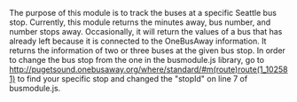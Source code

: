 The purpose of this module is to track the buses at a specific Seattle bus stop. Currently, this module returns the minutes away, bus number, and number stops away. Occasionally, it will return the values of a bus that has already left because it is connected to the OneBusAway information. It returns the information of two or three buses at the given bus stop. In order to change the bus stop from the one in the busmodule.js library, go to http://pugetsound.onebusaway.org/where/standard/#m(route)route(1_102581) to find your specific stop and changed the "stopId" on line 7 of busmodule.js. 
